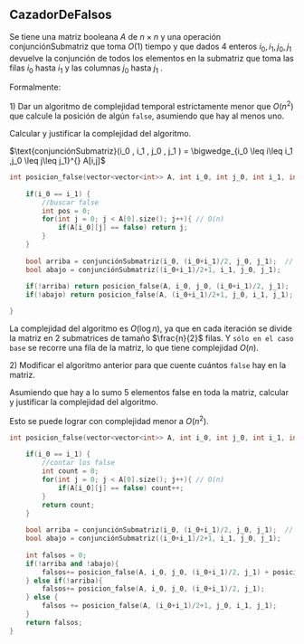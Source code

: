 CazadorDeFalsos
---

Se tiene una matriz booleana $A$ de $n × n$ y una operación $\text{conjunciónSubmatriz}$ que toma $O(1)$ tiempo y que dados $4$ enteros $i_0 , i_1 , j_0 , j_1$ devuelve la conjunción de todos los elementos en la submatriz que toma las filas $i_0$ hasta $i_1$ y las columnas $j_0$ hasta $j_1$ . 

Formalmente:

$1)$ Dar un algoritmo de complejidad temporal estrictamente menor que $O(n^2)$ que calcule la posición de algún `false`, asumiendo que hay al menos uno. 

Calcular y justificar la complejidad del algoritmo.

$\text{conjunciónSubmatriz}(i_0 , i_1 , j_0 , j_1 ) = \bigwedge_{i_0 \leq i\leq i_1 ,j_0 \leq j\leq j_1}^{} A[i,j]$

```C++
int posicion_false(vector<vector<int>> A, int i_0, int j_0, int i_1, int j_1){
    
    if(i_0 == i_1) {
        //buscar false
        int pos = 0;
        for(int j = 0; j < A[0].size(); j++){ // O(n)
            if(A[i_0][j] == false) return j;
        }
    }
    
    bool arriba = conjunciónSubmatriz(i_0, (i_0+i_1)/2, j_0, j_1);  // O(1)
    bool abajo = conjunciónSubmatriz((i_0+i_1)/2+1, i_1, j_0, j_1);     // O(1)
    
    if(!arriba) return posicion_false(A, i_0, j_0, (i_0+i_1)/2, j_1);    
    if(!abajo) return posicion_false(A, (i_0+i_1)/2+1, j_0, i_1, j_1);

}
```

La complejidad del algoritmo es $O(\log n)$, ya que en cada iteración se divide la matriz en $2$ submatrices de tamaño $\frac{n}{2}$ filas. Y `sólo en el caso base` se recorre una fila de la matriz, lo que tiene complejidad $O(n)$.

$2)$ Modificar el algoritmo anterior para que cuente cuántos `false` hay en la matriz. 

Asumiendo que hay a lo sumo $5$ elementos false en toda la matriz, calcular y justificar la complejidad del algoritmo. 

Esto se puede lograr con complejidad menor a $O(n^2)$.

```C++
int posicion_false(vector<vector<int>> A, int i_0, int j_0, int i_1, int j_1){
    
    if(i_0 == i_1) {
        //contar los false
        int count = 0;
        for(int j = 0; j < A[0].size(); j++){ // O(n)
            if(A[i_0][j] == false) count++;
        }
        return count;
    }
    
    bool arriba = conjunciónSubmatriz(i_0, (i_0+i_1)/2, j_0, j_1);  // O(1)
    bool abajo = conjunciónSubmatriz((i_0+i_1)/2+1, i_1, j_0, j_1);     // O(1)
    
    int falsos = 0;
    if(!arriba and !abajo){
        falsos+= posicion_false(A, i_0, j_0, (i_0+i_1)/2, j_1) + posicion_false(A, (i_0+i_1)/2+1, j_0, i_1, j_1);
    } else if(!arriba){
        falsos+= posicion_false(A, i_0, j_0, (i_0+i_1)/2, j_1);
    } else {
        falsos += posicion_false(A, (i_0+i_1)/2+1, j_0, i_1, j_1);
    }
    return falsos;
}
```